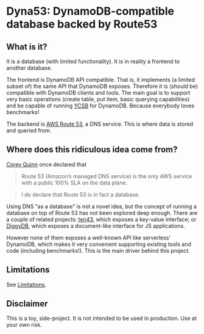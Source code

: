 # Dyna53: DynamoDB-compatible database backed by Route53


## What is it?

It is a database (with limited functionality). It is in reality a frontend to another database.

The frontend is DynamoDB API compatible. That is, it implements (a limited subset of) the same API that DynamoDB exposes. Therefore it is (should be) compatible with DynamoDB clients and tools. The main goal is to support very basic operations (create table, put item, basic querying capabilities) and be capable of running [YCSB](https://github.com/brianfrankcooper/YCSB) for DynamoDB. Because everybody loves benchmarks!

The backend is [AWS Route 53](https://aws.amazon.com/route53/), a DNS service. This is where data is stored and queried from.


## Where does this ridiculous idea come from?

[Corey Quinn](https://twitter.com/QuinnyPig) once declared that

> Route 53 (Amazon’s managed DNS service) is the only AWS service with a public 100% SLA on the data plane.

> I do declare that Route 53 is in fact a database.

Using DNS "as a database" is not a novel idea, but the concept of running a database on top of Route 53 has not been explored deep enough. There are a couple of related projects: [ten43](https://github.com/tbhb/ten34), which exposes a key-value interface; or [DiggyDB](https://www.npmjs.com/package/diggydb-nodejs), which exposes a document-like interface for JS applications.

However none of them exposes a well-known API like serverless' DynamoDB, which makes it very convenient supporting existing tools and code (including benchmarks!). This is the main driver behind this project.


## Limitations

See [Limitations](doc/limitations.md).


## Disclaimer

This is a toy, side-project. It is not intended to be used in production. Use at your own risk.
